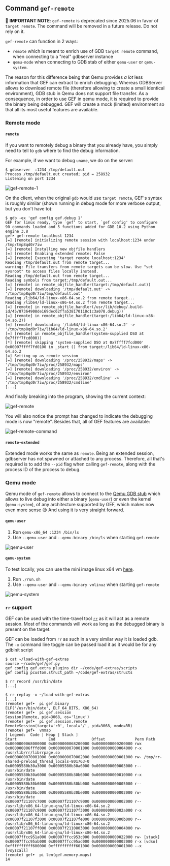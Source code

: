 ## Command `gef-remote`

📝 **IMPORTANT NOTE**: `gef-remote` is deprecated since 2025.06 in favor of `target remote`. The
command will be removed in a future release. Do not rely on it.

`gef-remote` can function in 2 ways:

-  `remote` which is meant to enrich use of GDB `target remote` command, when connecting to a "real"
  gdbserver instance
-  `qemu-mode` when connecting to GDB stab of either `qemu-user` or `qemu-system`.

The reason for this difference being that Qemu provides *a lot* less information that GEF can
extract to enrich debugging. Whereas GDBServer allows to download remote file (therefore allowing to
create a small identical environment), GDB stub in Qemu does not support file transfer. As a
consequence, in order to use GEF in qemu mode, it is required to provide the binary being debugged.
GEF will create a mock (limited) environment so that all its most useful features are available.

### Remote mode

#### `remote`

If you want to remotely debug a binary that you already have, you simply need to tell to `gdb` where
to find the debug information.

For example, if we want to debug `uname`, we do on the server:

```text
$ gdbserver  :1234 /tmp/default.out
Process /tmp/default.out created; pid = 258932
Listening on port 1234
```

![gef-remote-1](https://i.imgur.com/Zc4vnBd.png)

On the client, when the original `gdb` would use `target remote`, GEF's syntax is roughly similar
(shown running in debug mode for more verbose output, but you don't have to):

```text
$ gdb -ex 'gef config gef.debug 1'
GEF for linux ready, type `gef' to start, `gef config' to configure
90 commands loaded and 5 functions added for GDB 10.2 using Python engine 3.8
gef➤ gef-remote localhost 1234
[=] [remote] initializing remote session with localhost:1234 under /tmp/tmp8qd0r7iw
[=] [remote] Installing new objfile handlers
[=] [remote] Enabling extended remote: False
[=] [remote] Executing 'target remote localhost:1234'
Reading /tmp/default.out from remote target...
warning: File transfers from remote targets can be slow. Use "set sysroot" to access files locally instead.
Reading /tmp/default.out from remote target...
Reading symbols from target:/tmp/default.out...
[=] [remote] in remote_objfile_handler(target:/tmp/default.out))
[=] [remote] downloading '/tmp/default.out' -> '/tmp/tmp8qd0r7iw/tmp/default.out'
Reading /lib64/ld-linux-x86-64.so.2 from remote target...
Reading /lib64/ld-linux-x86-64.so.2 from remote target...
[=] [remote] in remote_objfile_handler(/usr/lib/debug/.build-id/45/87364908de169dec62ffa538170118c1c3a078.debug))
[=] [remote] in remote_objfile_handler(target:/lib64/ld-linux-x86-64.so.2))
[=] [remote] downloading '/lib64/ld-linux-x86-64.so.2' -> '/tmp/tmp8qd0r7iw/lib64/ld-linux-x86-64.so.2'
[=] [remote] in remote_objfile_handler(system-supplied DSO at 0x7ffff7fcd000))
[*] [remote] skipping 'system-supplied DSO at 0x7ffff7fcd000'
0x00007ffff7fd0100 in _start () from target:/lib64/ld-linux-x86-64.so.2
[=] Setting up as remote session
[=] [remote] downloading '/proc/258932/maps' -> '/tmp/tmp8qd0r7iw/proc/258932/maps'
[=] [remote] downloading '/proc/258932/environ' -> '/tmp/tmp8qd0r7iw/proc/258932/environ'
[=] [remote] downloading '/proc/258932/cmdline' -> '/tmp/tmp8qd0r7iw/proc/258932/cmdline'
[...]
```

And finally breaking into the program, showing the current context:

![gef-remote](https://i.imgur.com/IfsRDvK.png)

You will also notice the prompt has changed to indicate the debugging mode is now "remote". Besides
that, all of GEF features are available:

![gef-remote-command](https://i.imgur.com/05epyX6.png)

#### `remote-extended`

Extended mode works the same as `remote`. Being an extended session, gdbserver has not spawned or
attached to any process. Therefore, all that's required is to add the `--pid` flag when calling
`gef-remote`, along with the process ID of the process to debug.

### Qemu mode

Qemu mode of `gef-remote` allows to connect to the [Qemu GDB
stub](https://qemu-project.gitlab.io/qemu/system/gdb.html) which allows to live debug into either a
binary (`qemu-user`) or even the kernel (`qemu-system`), of any architecture supported by GEF, which
makes now even more sense 😉 And using it is very straight forward.

#### `qemu-user`

 1.  Run `qemu-x86_64 :1234 /bin/ls`
 2.  Use `--qemu-user` and `--qemu-binary /bin/ls` when starting `gef-remote`

![qemu-user](https://user-images.githubusercontent.com/590234/175072835-e276ab6c-4f75-4313-9e66-9fe5a3fd220e.png)

#### `qemu-system`

To test locally, you can use the mini image linux x64 vm
[here](https://mega.nz/file/ldQCDQiR#yJWJ8RXAHTxREKVmR7Hnfr70tIAQDFeWSYj96SvPO1k).

 1.  Run `./run.sh`
 2.  Use `--qemu-user` and `--qemu-binary vmlinuz` when starting `gef-remote`

![qemu-system](https://user-images.githubusercontent.com/590234/175071351-8e06aa27-dc61-4fd7-9215-c345dcebcd67.png)

### `rr` support

GEF can be used with the time-travel tool [`rr`](https://rr-project.org/) as it will act as a
remote session. Most of the commands will work as long as the debugged binary is present on the
target.

GEF can be loaded from `rr` as such in a very similar way it is loaded gdb. The `-x` command line
toggle can be passed load it as it would be for any gdbinit script

```text
$ cat ~/load-with-gef-extras
source ~/code/gef/gef.py
gef config gef.extra_plugins_dir ~/code/gef-extras/scripts
gef config pcustom.struct_path ~/code/gef-extras/structs

$ rr record /usr/bin/date
[...]

$ rr replay -x ~/load-with-gef-extras
[...]
(remote) gef➤  pi gef.binary
ELF('/usr/bin/date', ELF_64_BITS, X86_64)
(remote) gef➤  pi gef.session
Session(Remote, pid=3068, os='linux')
(remote) gef➤  pi gef.session.remote
RemoteSession(target=':0', local='/', pid=3068, mode=RR)
(remote) gef➤  vmmap
[ Legend:  Code | Heap | Stack ]
Start              End                Offset             Perm Path
0x0000000068000000 0x0000000068200000 0x0000000000200000 rwx
0x000000006fffd000 0x0000000070001000 0x0000000000004000 r-x /usr/lib/rr/librrpage.so
0x0000000070001000 0x0000000070002000 0x0000000000001000 rw- /tmp/rr-shared-preload_thread_locals-801763-0
0x00005580b30a3000 0x00005580b30a6000 0x0000000000003000 r-- /usr/bin/date
0x00005580b30a6000 0x00005580b30b6000 0x0000000000010000 r-x /usr/bin/date
0x00005580b30b6000 0x00005580b30bb000 0x0000000000005000 r-- /usr/bin/date
0x00005580b30bc000 0x00005580b30be000 0x0000000000002000 rw- /usr/bin/date
0x00007f21107c7000 0x00007f21107c9000 0x0000000000002000 r-- /usr/lib/x86_64-linux-gnu/ld-linux-x86-64.so.2
0x00007f21107c9000 0x00007f21107f3000 0x000000000002a000 r-x /usr/lib/x86_64-linux-gnu/ld-linux-x86-64.so.2
0x00007f21107f3000 0x00007f21107fe000 0x000000000000b000 r-- /usr/lib/x86_64-linux-gnu/ld-linux-x86-64.so.2
0x00007f21107ff000 0x00007f2110803000 0x0000000000004000 rw- /usr/lib/x86_64-linux-gnu/ld-linux-x86-64.so.2
0x00007ffcc951a000 0x00007ffcc953c000 0x0000000000022000 rw- [stack]
0x00007ffcc95ab000 0x00007ffcc95ad000 0x0000000000002000 r-x [vdso]
0xffffffffff600000 0xffffffffff601000 0x0000000000001000 --x [vsyscall]
(remote) gef➤  pi len(gef.memory.maps)
14
```

